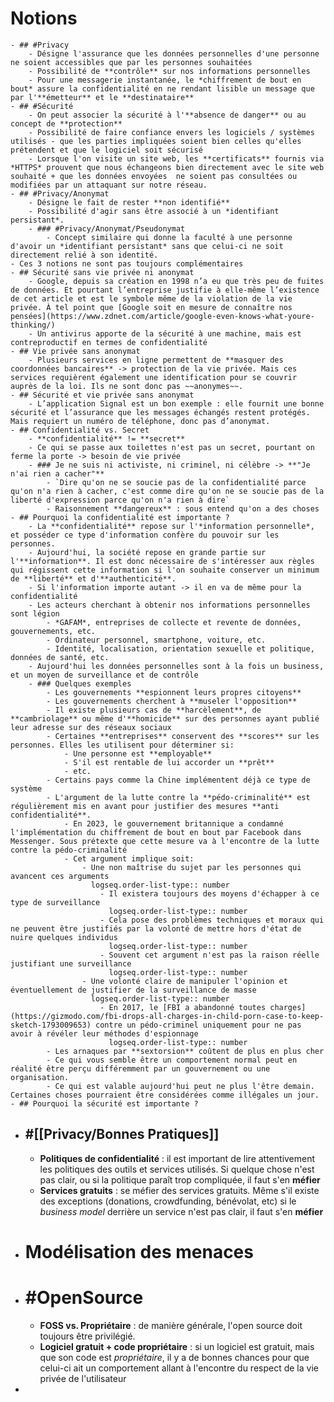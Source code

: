 # Notions
	- ## #Privacy
		- Désigne l'assurance que les données personnelles d'une personne ne soient accessibles que par les personnes souhaitées
		- Possibilité de **contrôle** sur nos informations personnelles
		- Pour une messagerie instantanée, le *chiffrement de bout en bout* assure la confidentialité en ne rendant lisible un message que par l'**émetteur** et le **destinataire**
	- ## #Sécurité
		- On peut associer la sécurité à l'**absence de danger** ou au concept de **protection**
		- Possibilité de faire confiance envers les logiciels / systèmes utilisés - que les parties impliquées soient bien celles qu'elles prétendent et que le logiciel soit sécurisé
		- Lorsque l'on visite un site web, les **certificats** fournis via *HTTPS* prouvent que nous échangeons bien directement avec le site web souhaité + que les données envoyées  ne soient pas consultées ou modifiées par un attaquant sur notre réseau.
	- ## #Privacy/Anonymat
		- Désigne le fait de rester **non identifié**
		- Possibilité d'agir sans être associé à un *identifiant persistant*.
		- ### #Privacy/Anonymat/Pseudonymat
			- Concept similaire qui donne la faculté à une personne d'avoir un *identifiant persistant* sans que celui-ci ne soit directement relié à son identité.
	- Ces 3 notions ne sont pas toujours complémentaires
	- ## Sécurité sans vie privée ni anonymat
		- Google, depuis sa création en 1998 n’a eu que très peu de fuites de données. Et pourtant l’entreprise justifie à elle-même l’existence de cet article et est le symbole même de la violation de la vie privée. À tel point que [Google soit en mesure de connaître nos pensées](https://www.zdnet.com/article/google-even-knows-what-youre-thinking/)
		- Un antivirus apporte de la sécurité à une machine, mais est contreproductif en termes de confidentialité
	- ## Vie privée sans anonymat
		- Plusieurs services en ligne permettent de **masquer des coordonnées bancaires** -> protection de la vie privée. Mais ces services requièrent également une identification pour se couvrir auprès de la loi. Ils ne sont donc pas ~~anonymes~~.
	- ## Sécurité et vie privée sans anonymat
		- L’application Signal est un bon exemple : elle fournit une bonne sécurité et l’assurance que les messages échangés restent protégés. Mais requiert un numéro de téléphone, donc pas d’anonymat.
	- ## Confidentialité vs. Secret
		- **confidentialité** != **secret**
		- Ce qui se passe aux toilettes n'est pas un secret, pourtant on ferme la porte -> besoin de vie privée
		- ### Je ne suis ni activiste, ni criminel, ni célèbre -> **"Je n'ai rien a cacher"**
			- `Dire qu'on ne se soucie pas de la confidentialité parce qu'on n'a rien à cacher, c'est comme dire qu'on ne se soucie pas de la liberté d'expression parce qu'on n'a rien à dire`
			- Raisonnement **dangereux** : sous entend qu'on a des choses
	- ## Pourquoi la confidentialité est importante ?
		- La **confidentialité** repose sur l'*information personnelle*, et posséder ce type d'information confère du pouvoir sur les personnes.
		- Aujourd'hui, la société repose en grande partie sur l'**information**. Il est donc nécessaire de s'intéresser aux règles qui régissent cette information si l'on souhaite conserver un minimum de **liberté** et d'**authenticité**.
		- Si l'information importe autant -> il en va de même pour la confidentialité
		- Les acteurs cherchant à obtenir nos informations personnelles sont légion
			- *GAFAM*, entreprises de collecte et revente de données, gouvernements, etc.
			- Ordinateur personnel, smartphone, voiture, etc.
			- Identité, localisation, orientation sexuelle et politique, données de santé, etc.
		- Aujourd'hui les données personnelles sont à la fois un business, et un moyen de surveillance et de contrôle
		- ### Quelques exemples
			- Les gouvernements **espionnent leurs propres citoyens**
			- Les gouvernements cherchent à **museler l'opposition**
			- Il existe plusieurs cas de **harcèlement**, de **cambriolage** ou même d'**homicide** sur des personnes ayant publié leur adresse sur des réseaux sociaux
			- Certaines **entreprises** conservent des **scores** sur les personnes. Elles les utilisent pour déterminer si:
				- Une personne est **employable**
				- S'il est rentable de lui accorder un **prêt**
				- etc.
			- Certains pays comme la Chine implémentent déjà ce type de système
			- L'argument de la lutte contre la **pédo-criminalité** est régulièrement mis en avant pour justifier des mesures **anti confidentialité**.
				- En 2023, le gouvernement britannique a condamné l'implémentation du chiffrement de bout en bout par Facebook dans Messenger. Sous prétexte que cette mesure va à l'encontre de la lutte contre la pédo-criminalité
				- Cet argument implique soit:
					- Une non maîtrise du sujet par les personnes qui avancent ces arguments
					  logseq.order-list-type:: number
						- Il existera toujours des moyens d'échapper à ce type de surveillance
						  logseq.order-list-type:: number
						- Cela pose des problèmes techniques et moraux qui ne peuvent être justifiés par la volonté de mettre hors d'état de nuire quelques individus
						  logseq.order-list-type:: number
						- Souvent cet argument n'est pas la raison réelle justifiant une surveillance
						  logseq.order-list-type:: number
					- Une volonté claire de manipuler l'opinion et éventuellement de justifier de la surveillance de masse
					  logseq.order-list-type:: number
						- En 2017, le [FBI a abandonné toutes charges](https://gizmodo.com/fbi-drops-all-charges-in-child-porn-case-to-keep-sketch-1793009653) contre un pédo-criminel uniquement pour ne pas avoir à révéler leur méthodes d'espionnage
						  logseq.order-list-type:: number
			- Les arnaques par **sextorsion** coûtent de plus en plus cher
			- Ce qui vous semble être un comportement normal peut en réalité être perçu différemment par un gouvernement ou une organisation.
			- Ce qui est valable aujourd'hui peut ne plus l'être demain. Certaines choses pourraient être considérées comme illégales un jour.
	- ## Pourquoi la sécurité est importante ?
- ## #[[Privacy/Bonnes Pratiques]]
	- **Politiques de confidentialité** : il est important de lire attentivement les politiques des outils et services utilisés. Si quelque chose n'est pas clair, ou si la politique paraît trop compliquée, il faut s'en **méfier**
	- **Services gratuits** : se méfier des services gratuits. Même s'il existe des exceptions (donations, crowdfunding, bénévolat, etc) si le *business model* derrière un service n'est pas clair, il faut s'en **méfier**
- # Modélisation des menaces
- # #OpenSource
	- **FOSS vs. Propriétaire** : de manière générale, l'open source doit toujours être privilégié.
	- **Logiciel gratuit + code propriétaire** : si un logiciel est gratuit, mais que son code est *propriétaire*, il y a de bonnes chances pour que celui-ci ait un comportement allant à l'encontre du respect de la vie privée de l'utilisateur
-